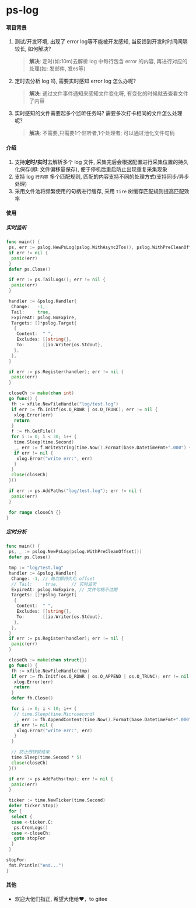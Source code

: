 # ps-log

#### 项目背景

1. 测试/开发环境, 出现了 error log等不能被开发感知, 当反馈到开发时时间间隔较长, 如何解决?
    > **解决**: 定时(如:10m)去解析 log 中每行包含 error 的内容, 再进行对应的处理(如: 发邮件, 发es等)
2. 定时去分析 log 吗, 需要实时感知 error log 怎么办呢?
    > **解决**: 通过文件事件通知来感知文件变化呀, 有变化的时候就去查看文件了内容
3. 实时感知的文件需要起多个监听任务吗? 需要多次打卡相同的文件怎么处理呢?
    > **解决**: 不需要,只需要1个监听者,1个处理者; 可以通过池化文件句柄

#### 介绍

1. 支持**定时/实时**去解析多个 log 文件, 采集完后会根据配置进行采集位置的持久化保存(即: 文件偏移量保存), 便于停机后重启防止出现重复采集现象
2. 支持 log `行内容` 多个匹配规则, 匹配的内容支持不同的处理方式(支持同步/异步处理)
3. 采用文件池将频繁使用的句柄进行缓存, 采用 `tire` 树缓存匹配规则提高匹配效率

#### 使用

##### 实时监听

```go
func main() {
 ps, err := pslog.NewPsLog(pslog.WithAsync2Tos(), pslog.WithPreCleanOffset())
 if err != nil {
  panic(err)
 }
 defer ps.Close()

 if err := ps.TailLogs(); err != nil {
  panic(err)
 }

 handler := &pslog.Handler{
  Change:   -1,
  Tail:     true,
  ExpireAt: pslog.NoExpire,
  Targets: []*pslog.Target{
   {
    Content:  " ",
    Excludes: []string{},
    To:       []io.Writer{os.Stdout},
   },
  },
 }

 if err := ps.Register(handler); err != nil {
  panic(err)
 }

 closeCh := make(chan int)
 go func() {
  fh := xfile.NewFileHandle("log/test.log")
  if err := fh.Initf(os.O_RDWR | os.O_TRUNC); err != nil {
   xlog.Error(err)
   return
  }
  f := fh.GetFile()
  for i := 0; i < 30; i++ {
   time.Sleep(time.Second)
   _, err := f.WriteString(time.Now().Format(base.DatetimeFmt+".000") + " " + fmt.Sprint(i) + "\n")
   if err != nil {
    xlog.Error("write err:", err)
   }
  }
  close(closeCh)
 }()

 if err := ps.AddPaths("log/test.log"); err != nil {
  panic(err)
 }

 for range closeCh {}
}
```

##### 定时分析

```go
func main() {
 ps, _ := pslog.NewPsLog(pslog.WithPreCleanOffset())
 defer ps.Close()

 tmp := "log/test.log"
 handler := &pslog.Handler{
  Change: -1, // 每次都持久化 offset
  // Tail:     true,     // 实时监听
  ExpireAt: pslog.NoExpire, // 文件句柄不过期
  Targets: []*pslog.Target{
   {
    Content:  " ",
    Excludes: []string{},
    To:       []io.Writer{os.Stdout},
   },
  },
 }
 if err := ps.Register(handler); err != nil {
  panic(err)
 }

 closeCh := make(chan struct{})
 go func() {
  fh := xfile.NewFileHandle(tmp)
  if err := fh.Initf(os.O_RDWR | os.O_APPEND | os.O_TRUNC); err != nil {
   xlog.Error(err)
   return
  }
  defer fh.Close()

  for i := 0; i < 10; i++ {
   // time.Sleep(time.Microsecond)
   _, err := fh.AppendContent(time.Now().Format(base.DatetimeFmt+".000") + " " + fmt.Sprint(i) + "\n")
   if err != nil {
    xlog.Error("write err:", err)
   }
  }

  // 防止很快就结束
  time.Sleep(time.Second * 5)
  close(closeCh)
 }()

 if err := ps.AddPaths(tmp); err != nil {
  panic(err)
 }

 ticker := time.NewTicker(time.Second)
 defer ticker.Stop()
 for {
  select {
  case <-ticker.C:
   ps.CronLogs()
  case <-closeCh:
   goto stopFor
  }
 }

stopFor:
 fmt.Println("end...")
}
```

#### 其他
- 欢迎大佬们指正, 希望大佬给❤️，to gitee
